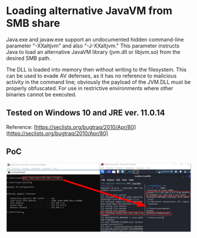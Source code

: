 # Loading alternative JavaVM from SMB share

Java.exe and javaw.exe support an undocumented hidden command-line parameter "-XXaltjvm" and also "-J-XXaltjvm." This parameter instructs Java to load an alternative JavaVM library (jvm.dll or libjvm.so) from the desired SMB path.

The DLL is loaded into memory then without writing to the filesystem. This can be used to evade AV defenses, as it has no reference to malicious activity in the command line; obviously the payload of the JVM.DLL must be properly obfuscated. For use in restrictive environments where other binaries cannot be executed. 

## Tested on Windows 10 and JRE ver. 11.0.14

Reference: [https://seclists.org/bugtraq/2010/Apr/80](https://seclists.org/bugtraq/2010/Apr/80)

## PoC
![Screenshot](images/altjvm.jpg)
